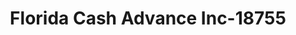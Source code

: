 ---
f_zip-code: 32177
f_state-code: FL
title: Florida Cash Advance Inc-18755
f_phone: 386-328-1666
f_city-only: Palatka
f_address: 306 Reid Street Palatka
f_location-unique-id: '18755'
slug: florida-cash-advance-inc-18755
updated-on: '2024-05-30T13:46:58.046Z'
created-on: '2024-05-30T13:36:59.803Z'
published-on: '2024-05-30T13:54:32.469Z'
f_city-state: cms/city/palatka-fl.md
f_company: cms/company/florida-cash-advance-inc.md
f_state: cms/state/florida.md
layout: '[payday-loan].html'
tags: payday-loan
---